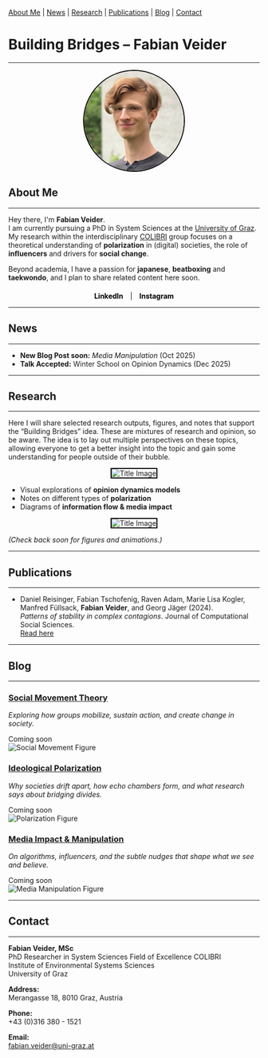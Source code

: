 [About Me](#about) | [News](#news) | [Research](#research) | [Publications](#publications) | [Blog](#blog) | [Contact](#contact)

# Building Bridges – Fabian Veider
---

<img src="Selfie_Fabian_Veider_Smaller.jpeg" alt="Fabian Veider" width="200" height="200" style="border-radius:50%; border: 2px solid black; display:block; margin: 0 auto;">

## About Me <a name="about"></a>
---

Hey there, I'm **Fabian Veider**.  
I am currently pursuing a PhD in System Sciences at the [University of Graz](https://ess.uni-graz.at/en/about-the-department/management-and-employees/). My research within the interdisciplinary [COLIBRI](https://colibri.uni-graz.at/en/doctoral-consortium-complexity-of-life/phd-students/fabian-veider/) group focuses on a theoretical understanding of **polarization** in (digital) societies, the role of **influencers** and drivers for **social change**.

Beyond academia, I have a passion for **japanese**, **beatboxing** and **taekwondo**, and I plan to share related content here soon.

<div style="text-align:center; margin-top: 20px;">
    <a href="https://www.linkedin.com/in/fabian-veider-67a872241/" style="text-decoration:none; color:black; font-weight:bold; margin-right:10px;">LinkedIn</a> | 
    <a href="https://www.instagram.com/fabian_veider/" style="text-decoration:none; color:black; font-weight:bold; margin-left:10px;">Instagram</a>
</div>

---

## News <a name="news"></a>
---

<ul class="news-list">
  <li>
    <strong>New Blog Post soon:</strong> <em>Media Manipulation</em> <span class="date">(Oct 2025)</span>
  </li>
  <li>
    <strong>Talk Accepted:</strong> Winter School on Opinion Dynamics <span class="date">(Dec 2025)</span>
  </li>
</ul>

---

## Research <a name="research"></a>
---

Here I will share selected research outputs, figures, and notes that support the “Building Bridges” idea. 
These are mixtures of research and opinion, so be aware. The idea is to lay out multiple perspectives on these topics,
allowing everyone to get a better insight into the topic and gain some understanding for people outside of their bubble.

<div style="text-align:center;">
    <img src="bridges_icon.svg" alt="Title Image" width="838" height="405" style="border: 2px solid black;">
</div>

- Visual explorations of **opinion dynamics models**  
- Notes on different types of **polarization**  
- Diagrams of **information flow & media impact**
  
<div style="text-align:center;">
    <img src="icon_01.svg" alt="Title Image" width="838" height="405" style="border: 2px solid black;">
</div>

*(Check back soon for figures and animations.)*

---

## Publications <a name="publications"></a>
---

- Daniel Reisinger, Fabian Tschofenig, Raven Adam, Marie Lisa Kogler, Manfred Füllsack, **Fabian Veider**, and Georg Jäger (2024).  
  *Patterns of stability in complex contagions*. Journal of Computational Social Sciences.  
  [Read here](https://link.springer.com/article/10.1007/s42001-024-00294-3)

---

## Blog <a name="blog"></a>
---

<div class="blog-list">

<div class="blog-card">
  <div class="blog-text">
    <h3><a href="./blog/social-movement-theory.md">Social Movement Theory</a></h3>
    <p><em>Exploring how groups mobilize, sustain action, and create change in society.</em></p>
    <span class="date">Coming soon</span>
  </div>
  <img src="./assets/img/social-movement.png" alt="Social Movement Figure" class="blog-thumb">
</div>

<div class="blog-card">
  <div class="blog-text">
    <h3><a href="./blog/ideological-polarization.md">Ideological Polarization</a></h3>
    <p><em>Why societies drift apart, how echo chambers form, and what research says about bridging divides.</em></p>
    <span class="date">Coming soon</span>
  </div>
  <img src="./assets/img/polarization.png" alt="Polarization Figure" class="blog-thumb">
</div>

<div class="blog-card">
  <div class="blog-text">
    <h3><a href="./blog/media-manipulation.md">Media Impact & Manipulation</a></h3>
    <p><em>On algorithms, influencers, and the subtle nudges that shape what we see and believe.</em></p>
    <span class="date">Coming soon</span>
  </div>
  <img src="./assets/img/media.png" alt="Media Manipulation Figure" class="blog-thumb">
</div>

</div>

---

## Contact <a name="contact"></a>
---

**Fabian Veider, MSc**  
PhD Researcher in System Sciences
Field of Excellence COLIBRI  
Institute of Environmental Systems Sciences  
University of Graz  

**Address:**  
Merangasse 18, 8010 Graz, Austria  

**Phone:**  
+43 (0)316 380 - 1521  

**Email:**  
fabian.veider@uni-graz.at
